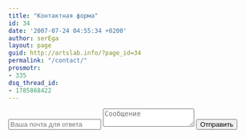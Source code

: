 ```yaml
---
title: "Контактная форма"
id: 34
date: '2007-07-24 04:55:34 +0200'
author: serEga
layout: page
guid: http://artslab.info/?page_id=34
permalink: "/contact/"
prosmotr:
- 335
dsq_thread_id:
- 1785868422
---
```


<div id="contact-form">
  <input type="email" name="_replyto" placeholder="Ваша почта для ответа" class="contact-form-title">
  <textarea name="message" placeholder="Сообщение" class="contact-form-text"></textarea>
  <input type="submit" class="btn-send-email" value="Отправить">
</div>

<div id="message-success" style="display:none;"><p><b>Спасибо!</b> Ваше сообщение было отправлено!</p></div>

<script src="https://cdnjs.cloudflare.com/ajax/libs/jquery/3.2.1/jquery.min.js"></script>
<script type="text/javascript">
$('.btn-send-email').on('click', () => {
     $.ajax({
        url: "https://formspree.io/dev@artslab.info", 
        method: "POST",
        data: {message: $('.contact-form-text').val(), email: $('.contact-form-title').val()},
        dataType: "json"
     });
		 $('#contact-form').hide();
		 $('#message-success').show();
 });
</script>